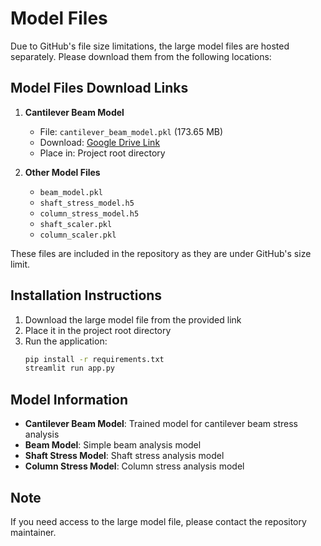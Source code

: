 # Model Files

Due to GitHub's file size limitations, the large model files are hosted separately. Please download them from the following locations:

## Model Files Download Links

1. **Cantilever Beam Model**
   - File: `cantilever_beam_model.pkl` (173.65 MB)
   - Download: [Google Drive Link](https://drive.google.com/file/d/your-file-id/view?usp=sharing)
   - Place in: Project root directory

2. **Other Model Files**
   - `beam_model.pkl`
   - `shaft_stress_model.h5`
   - `column_stress_model.h5`
   - `shaft_scaler.pkl`
   - `column_scaler.pkl`

These files are included in the repository as they are under GitHub's size limit.

## Installation Instructions

1. Download the large model file from the provided link
2. Place it in the project root directory
3. Run the application:
   ```bash
   pip install -r requirements.txt
   streamlit run app.py
   ```

## Model Information

- **Cantilever Beam Model**: Trained model for cantilever beam stress analysis
- **Beam Model**: Simple beam analysis model
- **Shaft Stress Model**: Shaft stress analysis model
- **Column Stress Model**: Column stress analysis model

## Note

If you need access to the large model file, please contact the repository maintainer. 